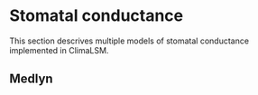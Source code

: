 # Stomatal conductance
This section descrives multiple models of stomatal conductance 
implemented in ClimaLSM. 

## Medlyn


